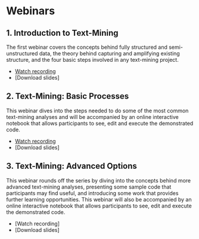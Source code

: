 # Webinars

## 1. Introduction to Text-Mining
The first webinar covers the concepts behind fully structured and semi-unstructured data, the theory behind capturing and amplifying existing structure, and the four basic steps involved in any text-mining project.
* [Watch recording](https://www.youtube.com/watch?v=wFz1n-z_dvY)
* [Download slides]

## 2. Text-Mining: Basic Processes
This webinar dives into the steps needed to do some of the most common text-mining analyses and will be accompanied by an online interactive notebook that allows participants to see, edit and execute the demonstrated code.
* [Watch recording](https://www.youtube.com/watch?v=T6K7BibhSTA)
* [Download slides]

## 3. Text-Mining: Advanced Options
This webinar rounds off the series by diving into the concepts behind more advanced text-mining analyses, presenting some sample code that participants may find useful, and introducing some work that provides further learning opportunities. This webinar will also be accompanied by an online interactive notebook that allows participants to see, edit and execute the demonstrated code.
* [Watch recording]
* [Download slides]

